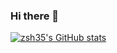 ### Hi there 👋
[![zsh35's GitHub stats](https://github-readme-stats.vercel.app/api?username=zsh35&show_icons=true&count_private=true&icon_color=008080&text_color=00AEFF&bg_color=27282200
)](https://github.com/chaizia)

<!--
**zsh35/zsh35** is a ✨ _special_ ✨ repository because its `README.md` (this file) appears on your GitHub profile.
Here are some ideas to get you started:
- 🔭 I’m currently working on ...
- 🌱 I’m currently learning ...
- 👯 I’m looking to collaborate on ...
- 🤔 I’m looking for help with ...
- 💬 Ask me about ...
- 📫 How to reach me: ...
- 😄 Pronouns: ...
- ⚡ Fun fact: ...
-->
